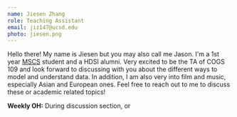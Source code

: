 ```yaml
---
name: Jiesen Zhang
role: Teaching Assistant
email: jiz147@ucsd.edu
photo: jiesen.png
---
```


Hello there! My name is Jiesen but you may also call me Jason. I'm a 1st year [MSCS](https://cse.ucsd.edu/graduate/degree-programs/ms-program) student and a HDSI alumni. Very excited to be the TA of COGS 109 and look forward to discussing with you about the different ways to model and understand data. In addition, I am also very into film and music, especially Asian and European ones. Feel free to reach out to me to discuss these or academic related topics!

**Weekly OH:** During discussion section, or 

